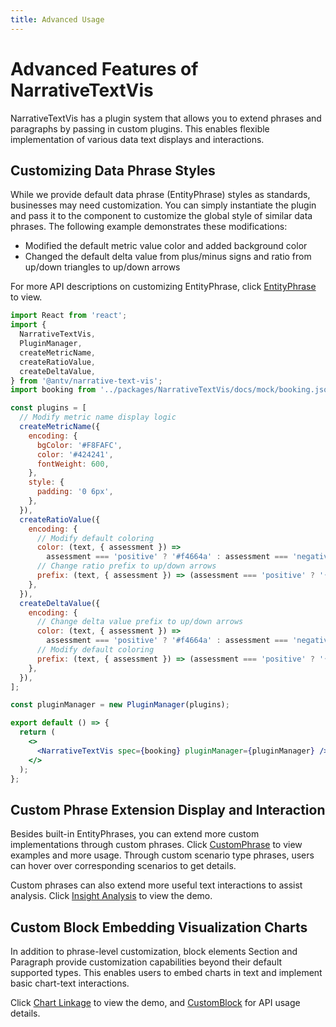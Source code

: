 ```yaml
---
title: Advanced Usage
---
```


# Advanced Features of NarrativeTextVis

NarrativeTextVis has a plugin system that allows you to extend phrases and paragraphs by passing in custom plugins. This enables flexible implementation of various data text displays and interactions.

## Customizing Data Phrase Styles

While we provide default data phrase (EntityPhrase) styles as standards, businesses may need customization. You can simply instantiate the plugin and pass it to the component to customize the global style of similar data phrases. The following example demonstrates these modifications:

- Modified the default metric value color and added background color
- Changed the default delta value from plus/minus signs and ratio from up/down triangles to up/down arrows

For more API descriptions on customizing EntityPhrase, click [EntityPhrase](../../narrative/example/custom#custom-entity-phrase) to view.

```jsx
import React from 'react';
import {
  NarrativeTextVis,
  PluginManager,
  createMetricName,
  createRatioValue,
  createDeltaValue,
} from '@antv/narrative-text-vis';
import booking from '../packages/NarrativeTextVis/docs/mock/booking.json';

const plugins = [
  // Modify metric name display logic
  createMetricName({
    encoding: {
      bgColor: '#F8FAFC',
      color: '#424241',
      fontWeight: 600,
    },
    style: {
      padding: '0 6px',
    },
  }),
  createRatioValue({
    encoding: {
      // Modify default coloring
      color: (text, { assessment }) =>
        assessment === 'positive' ? '#f4664a' : assessment === 'negative' ? '#269075' : '',
      // Change ratio prefix to up/down arrows
      prefix: (text, { assessment }) => (assessment === 'positive' ? '↑' : assessment === 'negative' ? '↓' : ''),
    },
  }),
  createDeltaValue({
    encoding: {
      // Change delta value prefix to up/down arrows
      color: (text, { assessment }) =>
        assessment === 'positive' ? '#f4664a' : assessment === 'negative' ? '#269075' : '',
      // Modify default coloring
      prefix: (text, { assessment }) => (assessment === 'positive' ? '↑' : assessment === 'negative' ? '↓' : ''),
    },
  }),
];

const pluginManager = new PluginManager(plugins);

export default () => {
  return (
    <>
      <NarrativeTextVis spec={booking} pluginManager={pluginManager} />
    </>
  );
};
```

## Custom Phrase Extension Display and Interaction

Besides built-in EntityPhrases, you can extend more custom implementations through custom phrases. Click [CustomPhrase](../../narrative/example/custom#custom-phrase-node) to view examples and more usage. Through custom scenario type phrases, users can hover over corresponding scenarios to get details.

Custom phrases can also extend more useful text interactions to assist analysis. Click [Insight Analysis](../../narrative/example/interactive#insight-analysis) to view the demo.

## Custom Block Embedding Visualization Charts

In addition to phrase-level customization, block elements Section and Paragraph provide customization capabilities beyond their default supported types. This enables users to embed charts in text and implement basic chart-text interactions.

Click [Chart Linkage](../../narrative/example/interactive#chart-linkage) to view the demo, and [CustomBlock](../../narrative/example/custom#custom-block) for API usage details.
